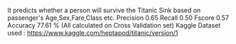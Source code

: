 It predicts whether a person will survive the Titanic Sink based on passenger's Age,Sex,Fare,Class etc.
Precision   0.65
Recall      0.50
Fscore      0.57
Accuracy   77.61 %
(All calculated on Cross Validation set)
Kaggle Dataset used : https://www.kaggle.com/heptapod/titanic/version/1
